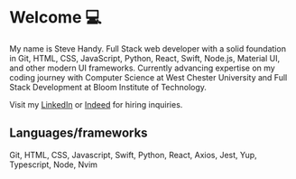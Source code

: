 # Welcome 💻

My name is Steve Handy. Full Stack web developer with a solid foundation in Git, HTML, CSS, JavaScript, Python, React, Swift, Node.js, Material UI, and other modern UI frameworks. Currently advancing expertise on my coding journey with Computer Science at West Chester University and Full Stack Development at Bloom Institute of Technology.

Visit my [LinkedIn](https://www.linkedin.com/in/k1nghandy) or [Indeed](https://profile.indeed.com/p/stephenh-uaweqfx) for hiring inquiries.

## Languages/frameworks
  Git,
  HTML,
  CSS,
  Javascript,
  Swift,
  Python,
  React,
  Axios,
  Jest,
  Yup,
  Typescript,
  Node, 
  Nvim
